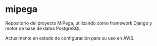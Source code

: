 mipega
======

Repositorio del proyecto MiPega, utilizando como framework Django y motor de base de datos PostgreSQL

Actualmente en estado de configuración para su uso en AWS.
